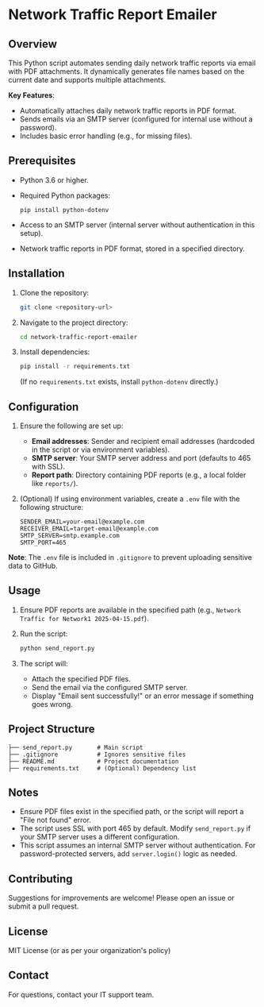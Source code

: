 # Network Traffic Report Emailer

## Overview

This Python script automates sending daily network traffic reports via email with PDF attachments. It dynamically generates file names based on the current date and supports multiple attachments.

**Key Features**:

- Automatically attaches daily network traffic reports in PDF format.
- Sends emails via an SMTP server (configured for internal use without a password).
- Includes basic error handling (e.g., for missing files).

## Prerequisites

- Python 3.6 or higher.

- Required Python packages:

  ```
  pip install python-dotenv
  ```

- Access to an SMTP server (internal server without authentication in this setup).

- Network traffic reports in PDF format, stored in a specified directory.

## Installation

1. Clone the repository:

   ```bash
   git clone <repository-url>
   ```

2. Navigate to the project directory:

   ```bash
   cd network-traffic-report-emailer
   ```

3. Install dependencies:

   ```bash
   pip install -r requirements.txt
   ```

   (If no `requirements.txt` exists, install `python-dotenv` directly.)

## Configuration

1. Ensure the following are set up:

   - **Email addresses**: Sender and recipient email addresses (hardcoded in the script or via environment variables).
   - **SMTP server**: Your SMTP server address and port (defaults to 465 with SSL).
   - **Report path**: Directory containing PDF reports (e.g., a local folder like `reports/`).

2. (Optional) If using environment variables, create a `.env` file with the following structure:

   ```
   SENDER_EMAIL=your-email@example.com
   RECEIVER_EMAIL=target-email@example.com
   SMTP_SERVER=smtp.example.com
   SMTP_PORT=465
   ```

**Note**: The `.env` file is included in `.gitignore` to prevent uploading sensitive data to GitHub.

## Usage

1. Ensure PDF reports are available in the specified path (e.g., `Network Traffic for Network1 2025-04-15.pdf`).

2. Run the script:

   ```bash
   python send_report.py
   ```

3. The script will:

   - Attach the specified PDF files.
   - Send the email via the configured SMTP server.
   - Display "Email sent successfully!" or an error message if something goes wrong.

## Project Structure

```
├── send_report.py       # Main script
├── .gitignore           # Ignores sensitive files
├── README.md            # Project documentation
├── requirements.txt     # (Optional) Dependency list
```

## Notes

- Ensure PDF files exist in the specified path, or the script will report a "File not found" error.
- The script uses SSL with port 465 by default. Modify `send_report.py` if your SMTP server uses a different configuration.
- This script assumes an internal SMTP server without authentication. For password-protected servers, add `server.login()` logic as needed.

## Contributing

Suggestions for improvements are welcome! Please open an issue or submit a pull request.

## License

MIT License (or as per your organization's policy)

## Contact

For questions, contact your IT support team.
